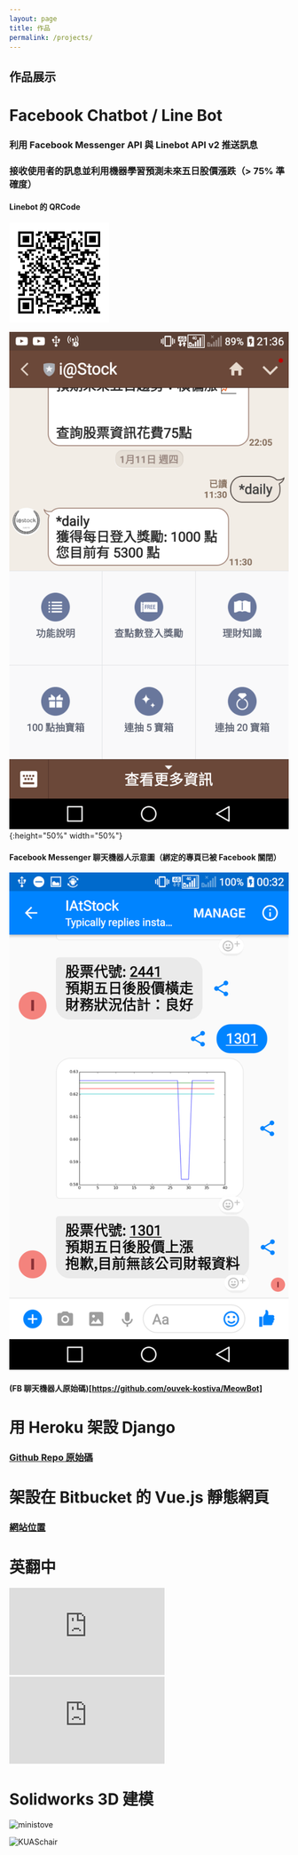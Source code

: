 ```yaml
---
layout: page
title: 作品
permalink: /projects/
---
```


作品展示
-------

# Facebook Chatbot / Line Bot

### 利用 Facebook Messenger API 與 Linebot API v2 推送訊息

### 接收使用者的訊息並利用機器學習預測未來五日股價漲跌（> 75% 準確度）

#### Linebot 的 QRCode

![Linebot QRCode](https://raw.githubusercontent.com/ouvek-kostiva/ouvek-kostiva.github.io/master/assets/Projects/LineBot.png)

![Linebot Image](https://raw.githubusercontent.com/ouvek-kostiva/ouvek-kostiva.github.io/master/assets/Projects/lineimage.png){:height="50%" width="50%"}

#### Facebook Messenger 聊天機器人示意圖（綁定的專頁已被 Facebook 關閉）

![FB Bot Image](https://raw.githubusercontent.com/ouvek-kostiva/ouvek-kostiva.github.io/master/assets/Projects/FBBot.png)

#### (FB 聊天機器人原始碼)[https://github.com/ouvek-kostiva/MeowBot]


# 用 Heroku 架設 Django

### [Github Repo 原始碼](https://github.com/ouvek-kostiva/highfreqexam)


# 架設在 Bitbucket 的 Vue.js 靜態網頁

### [網站位置](https://ouvek.bitbucket.io/dcardmoney.html)


# 英翻中

<iframe width="280" height="157" src="https://www.youtube.com/embed/jAhjPd4uNFY" frameborder="0" allowfullscreen></iframe>
<iframe width="280" height="157" src="https://www.youtube.com/embed/cDZjm4f9CEo" frameborder="0" allowfullscreen></iframe>

# Solidworks 3D 建模

![ministove](http://ouvek.com/assets/img/post/2018-01-15/stove.JPG)

![KUASchair](http://ouvek.com/assets/img/post/2018-01-15/chair.JPG)
